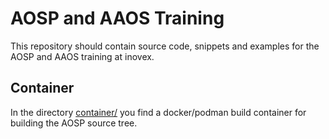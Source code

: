 # AOSP and AAOS Training

This repository should contain source code, snippets and examples for the AOSP
and AAOS training at inovex.

## Container

In the directory [container/](container/) you find a docker/podman build
container for building the AOSP source tree.

